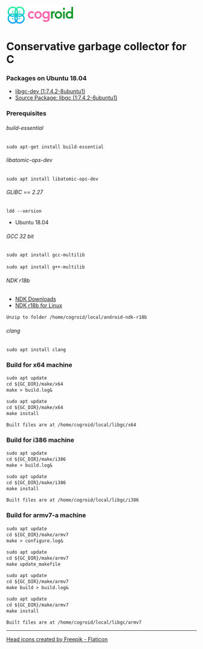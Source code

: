 [![cogroid.com](https://github.com/cogroid/resources/raw/main/images/banner/cogroid-48.png)](https://cogroid.com)

# Conservative garbage collector for C

### Packages on Ubuntu 18.04

* [libgc-dev (1:7.4.2-8ubuntu1)](https://packages.ubuntu.com/bionic/libgc-dev)
* [Source Package: libgc (1:7.4.2-8ubuntu1)](https://packages.ubuntu.com/source/bionic/libgc)


### Prerequisites

###### build-essential

```
sudo apt-get install build-essential
```

###### libatomic-ops-dev

```
sudo apt install libatomic-ops-dev
```

###### GLIBC == 2.27

```
ldd --version
```

* Ubuntu 18.04

###### GCC 32 bit

```
sudo apt install gcc-multilib

sudo apt install g++-multilib
```

###### NDK r18b

* [NDK Downloads](https://developer.android.com/ndk/downloads)
* [NDK r18b for Linux](https://dl.google.com/android/repository/android-ndk-r18b-linux-x86_64.zip)

```
Unzip to folder /home/cogroid/local/android-ndk-r18b
```

###### clang

```
sudo apt install clang
```

### Build for x64 machine

```
sudo apt update
cd ${GC_DIR}/make/x64
make > build.log&
```

```
sudo apt update
cd ${GC_DIR}/make/x64
make install
```

```
Built files are at /home/cogroid/local/libgc/x64
```

### Build for i386 machine

```
sudo apt update
cd ${GC_DIR}/make/i386
make > build.log&
```

```
sudo apt update
cd ${GC_DIR}/make/i386
make install
```

```
Built files are at /home/cogroid/local/libgc/i386
```

### Build for armv7-a machine

```
sudo apt update
cd ${GC_DIR}/make/armv7
make > configure.log&
```

```
sudo apt update
cd ${GC_DIR}/make/armv7
make update_makefile
```

```
sudo apt update
cd ${GC_DIR}/make/armv7
make build > build.log&
```

```
sudo apt update
cd ${GC_DIR}/make/armv7
make install
```

```
Built files are at /home/cogroid/local/libgc/armv7
```

---
[Head icons created by Freepik - Flaticon](https://www.flaticon.com/free-icons/head)
